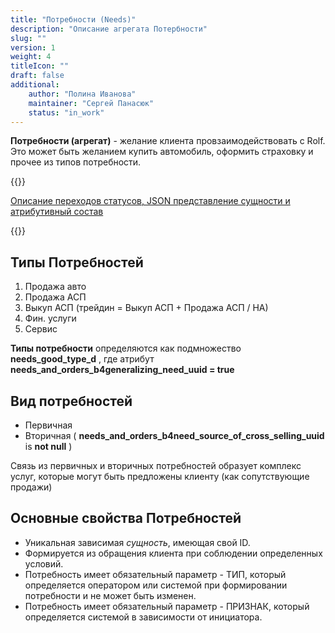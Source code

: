 ```yaml
---
title: "Потребности (Needs)"
description: "Описание агрегата Потербности"
slug: ""
version: 1
weight: 4
titleIcon: ""
draft: false
additional:
    author: "Полина Иванова"
    maintainer: "Сергей Панасюк"
    status: "in_work"
---
```



**Потребности (агрегат)** - желание клиента провзаимодействовать с Rolf. Это может быть желанием купить автомобиль, оформить страховку и прочее из типов потребности.


{{<notice info>}}

[Описание переходов статусов, JSON представление сущности и атрибутивный состав](https://doc-orders-main.com-dev.int.rolfcorp.ru/02_info_model/02_entities/02_need/)

{{</notice>}}


## Типы Потребностей
1. Продажа авто
2. Продажа АСП
3. Выкуп АСП (трейдин = Выкуп АСП + Продажа АСП / НА)
4. Фин. услуги
5. Сервис

**Типы потребности** определяются как подмножество **needs_good_type_d** , где атрибут **needs_and_orders_b4generalizing_need_uuid = true**


## Вид потребностей
* Первичная
* Вторичная ( **needs_and_orders_b4need_source_of_cross_selling_uuid** is **not null** )

Связь из первичных и вторичных потребностей образует комплекс услуг, которые могут быть предложены клиенту (как сопутствующие продажи)


## Основные свойства Потребностей
* Уникальная зависимая *сущность*, имеющая свой ID.
* Формируется из обращения клиента при соблюдении определенных условий.
* Потребность имеет обязательный параметр - ТИП, который определяется оператором или системой при формировании потребности и не может быть изменен.
* Потребность имеет обязательный параметр - ПРИЗНАК, который определяется системой в зависимости от инициатора.

